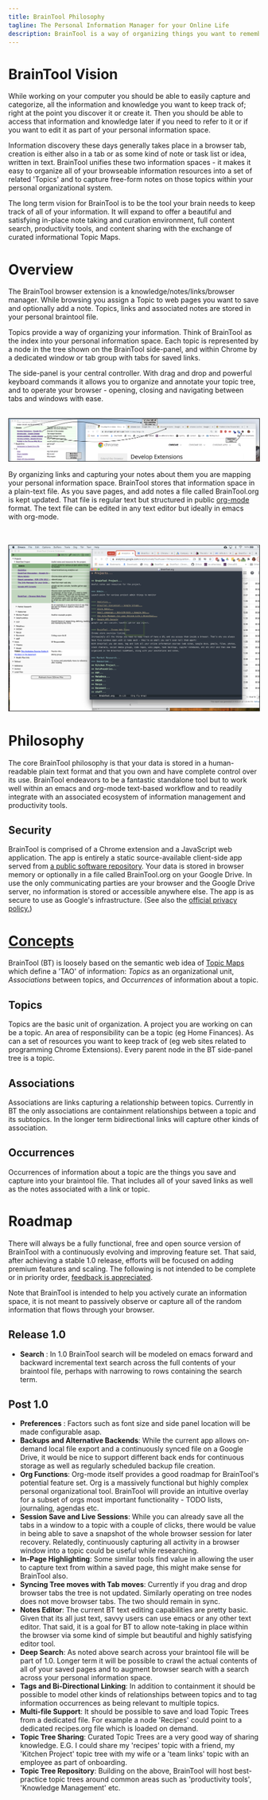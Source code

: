 ```yaml
---
title: BrainTool Philosophy
tagline: The Personal Information Manager for your Online Life
description: BrainTool is a way of organizing things you want to remember and get back to, using notes and nested tags. Its also a better way to control your browser.
---
```


# BrainTool Vision
While working on your computer you should be able to easily capture and categorize, all the information and knowledge you want to keep track of; right at the point you discover it or create it. Then you should be able to access that information and knowledge later if you need to refer to it or if you want to edit it as part of your personal information space.

Information discovery these days generally takes place in a browser tab, creation is either also in a tab or as some kind of note or task list or idea, written in text. BrainTool unifies these two information spaces - it makes it easy to organize all of your browseable information resources into a set of related 'Topics' and to capture free-form notes on those topics within your personal organizational system.

The long term vision for BrainTool is to be the tool your brain needs to keep track of all of your information. It will expand to offer a beautiful and satisfying in-place note taking and curation environment, full content search, productivity tools, and content sharing with the exchange of curated informational Topic Maps.

# Overview
The BrainTool browser extension is a knowledge/notes/links/browser manager. While browsing you assign a Topic to web pages you want to save and optionally add a note. Topics, links and associated notes are stored in your personal braintool file. 

Topics provide a way of organizing your information. Think of BrainTool as the index into your personal information space. Each topic is represented by a node in the tree shown on the BrainTool side-panel, and within Chrome by a dedicated window or tab group with tabs for saved links. 

The side-panel is your central controller. With drag and drop and powerful keyboard commands it allows you to organize and annotate your topic tree, and to operate your browser - opening, closing and navigating between tabs and windows with ease.

<br/>
<img src="/site/bt-screenshot1.png" style="border:solid; border-width:thin;">

By organizing links and capturing your notes about them you are mapping your personal information space. BrainTool stores that information space in a plain-text file. As you save pages, and add notes a file called BrainTool.org is kept updated. That file is regular text but structured in public [org-mode](http://orgmode.org) format. The text file can be edited in any text editor but ideally in emacs with org-mode.
<!--
<br/>
<br/><br/>
<img src="/site/bt-screenshot4.png" style="border:solid; width:50%; border-width:thin;">
-->
<br/><br/>
<img src="/site/ScreenShot.png" style="border:solid; border-width:thin;" alt="Screenshot showing BrainTool with emacs and Chrome views">
# Philosophy
The core BrainTool philosophy is that your data is stored in a human-readable plain text format and that you own and have complete control over its use. BrainTool endeavors to be a fantastic standalone tool but to work well within an emacs and org-mode text-based workflow and to readily integrate with an associated ecosystem of information management and productivity tools.

## Security
BrainTool is comprised of a Chrome extension and a JavaScript web application. The app is entirely a static source-available client-side app served from [a public software repository](https://github.com/tconfrey/BrainTool). Your data is stored in browser memory or optionally in a file called BrainTool.org on your Google Drive. In use the only communicating parties are your browser and the Google Drive server, no information is stored or accessible anywhere else. The app is as secure to use as Google's infrastructure. (See also the [official privacy policy.](./BrainToolPrivacyPolicy.pdf))

# <A href="#concepts">Concepts</A>
BrainTool (BT) is loosely based on the semantic web idea of [Topic Maps](https://ontopia.net/topicmaps/materials/tao.html) which define a 'TAO' of information: _Topics_ as an organizational unit, _Associations_ between topics, and _Occurrences_ of information about a topic. 

## Topics
Topics are the basic unit of organization. A project you are working on can be a topic. An area of responsibility can be a topic (eg Home Finances). As can a set of resources you want to keep track of (eg web sites related to programming Chrome Extensions). Every parent node in the BT side-panel tree is a topic.

## Associations
Associations are links capturing a relationship between topics. Currently in BT the only associations are containment relationships between a topic and its subtopics. In the longer term bidirectional links will capture other kinds of association.

## Occurrences
Occurrences of information about a topic are the things you save and capture into your braintool file. That includes all of your saved links as well as the notes associated with a link or topic.

# Roadmap
There will always be a fully functional, free and open source version of BrainTool with a continuously evolving and improving feature set. That said, after achieving a stable 1.0 release, efforts will be focused on adding premium features and scaling. The following is not intended to be complete or in priority order, [feedback is appreciated](https://groups.google.com/u/0/g/braintool-discussion).

Note that BrainTool is intended to help you actively curate an information space, it is not meant to passively observe or capture all of the random information that flows through your browser.

## Release 1.0
- **Search** : In 1.0 BrainTool search will be modeled on emacs forward and backward incremental text search across the full contents of your braintool file, perhaps with narrowing to rows containing the search term.

## Post 1.0
- **Preferences** : Factors such as font size and side panel location will be made configurable asap.
- **Backups and Alternative Backends**: While the current app allows on-demand local file export and a continuously synced file on a Google Drive, it would be nice to support different back ends for continuous storage as well as regularly scheduled backup file creation.
- **Org Functions**: Org-mode itself provides a good roadmap for BrainTool's potential feature set. Org is a massively functional but highly complex personal organizational tool. BrainTool will provide an intuitive overlay for a subset of orgs most important functionality - TODO lists, journaling, agendas etc.
- **Session Save and Live Sessions**: While you can already save all the tabs in a window to a topic with a couple of clicks, there would be value in being able to save a snapshot of the whole browser session for later recovery. Relatedly, continuously capturing all activity in a browser window into a topic could be useful while researching.
- **In-Page Highlighting**: Some similar tools find value in allowing the user to capture text from within a saved page, this might make sense for BrainTool also.
- **Syncing Tree moves with Tab moves**: Currently if you drag and drop browser tabs the tree is not updated. Similarly operating on tree nodes does not move browser tabs. The two should remain in sync.
- **Notes Editor**: The current BT text editing capabilities are pretty basic. Given that its all just text, savvy users can use emacs or any other text editor. That said, it is a goal for BT to allow note-taking in place within the browser via some kind of simple but beautiful and highly satisfying editor tool.
- **Deep Search**: As noted above search across your braintool file will be part of 1.0. Longer term it will be possible to crawl the actual contents of all of your saved pages and to augment browser search with a search across your personal information space.
- **Tags and Bi-Directional Linking**: In addition to containment it should be possible to model other kinds of relationships between topics and to tag information occurrences as being relevant to multiple topics.
- **Multi-file Support**: It should be possible to save and load Topic Trees from a dedicated file. For example a node 'Recipes' could point to a dedicated recipes.org file which is loaded on demand.
- **Topic Tree Sharing**: Curated Topic Trees are a very good way of sharing knowledge. E.G. I could share my 'recipes' topic with a friend, my 'Kitchen Project' topic tree with my wife or a 'team links' topic with an employee as part of onboarding.
- **Topic Tree Repository**: Building on the above, BrainTool will host best-practice topic trees around common areas such as 'productivity tools', 'Knowledge Management' etc.
